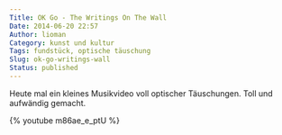 ```yaml
---
Title: OK Go - The Writings On The Wall
Date: 2014-06-20 22:57
Author: lioman
Category: kunst und kultur
Tags: fundstück, optische täuschung
Slug: ok-go-writings-wall
Status: published
---
```


Heute mal ein kleines Musikvideo voll optischer Täuschungen.
Toll und aufwändig gemacht.

{% youtube  m86ae_e_ptU %}
